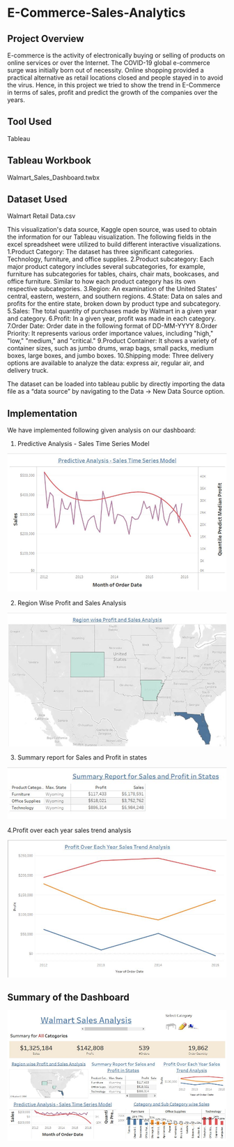 # E-Commerce-Sales-Analytics

## Project Overview
E-commerce is the activity of electronically buying or selling of products on online services or over the Internet. The COVID-19 global e-commerce surge was initially born out of necessity. Online shopping provided a practical alternative as retail locations closed and people stayed in to avoid the virus. Hence, in this project we tried to show the trend in E-Commerce in terms of sales, profit and predict the growth of the companies over the years.

## Tool Used
Tableau

## Tableau Workbook
Walmart_Sales_Dashboard.twbx

## Dataset Used
Walmart Retail Data.csv

This visualization's data source, Kaggle open source, was used to obtain the information for our 
Tableau visualization. The following fields in the excel spreadsheet were utilized to build 
different interactive visualizations.
1.Product Category: The dataset has three significant categories. Technology, furniture, and 
office supplies.
2.Product subcategory: Each major product category includes several subcategories, for 
example, furniture has subcategories for tables, chairs, chair mats, bookcases, and office 
furniture. Similar to how each product category has its own respective subcategories.
3.Region: An examination of the United States' central, eastern, western, and southern 
regions.
4.State: Data on sales and profits for the entire state, broken down by product type and 
subcategory.
5.Sales: The total quantity of purchases made by Walmart in a given year and category.
6.Profit: In a given year, profit was made in each category.
7.Order Date: Order date in the following format of DD-MM-YYYY
8.Order Priority: It represents various order importance values, including "high," "low," 
"medium," and "critical."
9.Product Container: It shows a variety of container sizes, such as jumbo drums, wrap bags, 
small packs, medium boxes, large boxes, and jumbo boxes.
10.Shipping mode: Three delivery options are available to analyze the data: express air, 
regular air, and delivery truck.

The dataset can be loaded into tableau public by directly importing the data file as a “data
source” by navigating to the Data -> New Data Source option.


## Implementation
We have implemented following given analysis on our dashboard:

1. Predictive Analysis - Sales Time Series Model
 
![alt text](img/Predictive-Sales-Analysis.JPG) 

2. Region Wise Profit and Sales Analysis

![alt text](img/Region-Wise-Sales.JPG) 

3. Summary report for Sales and Profit in states

![alt text](img/Summary_Report.JPG) 

4.Profit over each year sales trend analysis

![alt text](img/Trend-Analysis.JPG) 

## Summary of the Dashboard

![alt text](img/Dashboard.JPG) 
